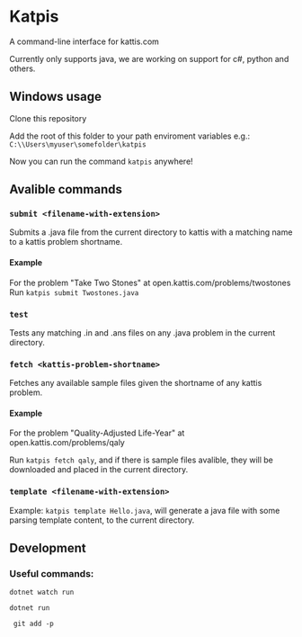 # Katpis

A command-line interface for kattis.com

Currently only supports java, we are working on support for c#, python and others.

## Windows usage

Clone this repository

Add the root of this folder to your path enviroment variables e.g.: `C:\\Users\myuser\somefolder\katpis`

Now you can run the command `katpis` anywhere!

## Avalible commands

### `submit <filename-with-extension>`

Submits a .java file from the current directory to kattis with a matching name to a kattis problem shortname.

#### Example
For the problem "Take Two Stones" at open.kattis.com/problems/twostones
Run `katpis submit Twostones.java`

### `test`

Tests any matching .in and .ans files on any .java problem in the current directory.

### `fetch <kattis-problem-shortname>`

Fetches any available sample files given the shortname of any kattis problem.

#### Example
For the problem "Quality-Adjusted Life-Year" at open.kattis.com/problems/qaly

Run `katpis fetch qaly`, and if there is sample files avalible, they will be downloaded and placed in the current directory.

### `template <filename-with-extension>`

Example: `katpis template Hello.java`, will generate a java file with some parsing template content, to the current directory.

## Development

### Useful commands:

```
dotnet watch run
```

```
dotnet run
```

```
 git add -p
```
